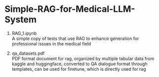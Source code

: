 # Simple-RAG-for-Medical-LLM-System

1. RAG_1.ipynb  
A simple copy of tests that use RAG to enhance generation for professional issues in the medical field

2. qa_datasets.pdf  
PDF format document for rag, organized by multiple tabular data from kaggle and huggingface, converted to QA dialogue format through templates, can be used for finetune, which is directly used for rag
